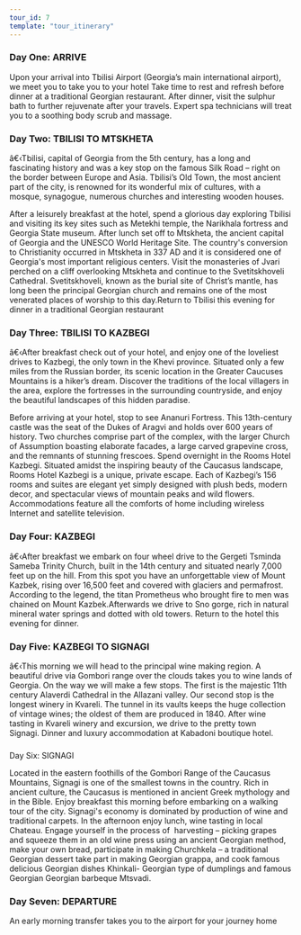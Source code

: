 ```yaml
---
tour_id: 7
template: "tour_itinerary"
---
```

### Day One: ARRIVE  


Upon your arrival into Tbilisi Airport (Georgia’s main international airport), we
meet you to take you to your hotel Take time to rest and refresh before dinner at
a traditional Georgian restaurant. After dinner, visit the sulphur bath to further
rejuvenate after your travels. Expert spa technicians will treat you to a soothing
body scrub and massage.

### Day Two: TBILISI TO MTSKHETA


â€‹Tbilisi, capital of Georgia from the 5th century, has a long and fascinating history
and was a key stop on the famous Silk Road – right on the border between Europe
and Asia. Tbilisi’s Old Town, the most ancient part of the city, is renowned for
its wonderful mix of cultures, with a mosque, synagogue, numerous churches and interesting
wooden houses.

After a leisurely breakfast at the hotel, spend a glorious day exploring Tbilisi
and visiting its key sites such as Metekhi temple, the Narikhala fortress and Georgia
State museum. After lunch set off to Mtskheta, the ancient capital of Georgia and
the UNESCO World Heritage Site. The country's conversion to Christianity occurred
in Mtskheta in 337 AD and it is considered one of Georgia's most important religious
centers. Visit the monasteries of Jvari perched on a cliff overlooking Mtskheta
and continue to the Svetitskhoveli Cathedral. Svetitskhoveli, known as the burial
site of Christ’s mantle, has long been the principal Georgian church and remains
one of the most venerated places of worship to this day.Return to Tbilisi this evening
for dinner in a traditional Georgian restaurant

### Day Three: TBILISI TO KAZBEGI


â€‹After breakfast check out of your hotel, and enjoy one of the loveliest drives
to Kazbegi, the only town in the Khevi province. Situated only a few miles from
the Russian border, its scenic location in the Greater Caucuses Mountains is a hiker’s
dream. Discover the traditions of the local villagers in the area, explore the fortresses
in the surrounding countryside, and enjoy the beautiful landscapes of this hidden
paradise.

Before arriving at your hotel, stop to see Ananuri Fortress. This 13th\-century castle
was the seat of the Dukes of Aragvi and holds over 600 years of history. Two churches
comprise part of the complex, with the larger Church of Assumption boasting elaborate
facades, a large carved grapevine cross, and the remnants of stunning frescoes.
Spend overnight in the Rooms Hotel Kazbegi. Situated amidst the inspiring beauty
of the Caucasus landscape, Rooms Hotel Kazbegi is a unique, private escape. Each
of Kazbegi’s 156 rooms and suites are elegant yet simply designed with plush beds,
modern decor, and spectacular views of mountain peaks and wild flowers. Accommodations
feature all the comforts of home including wireless Internet and satellite television.

### Day Four: KAZBEGI


â€‹After breakfast we embark on four wheel drive to the Gergeti Tsminda Sameba Trinity
Church, built in the 14th century and situated nearly 7,000 feet up on the hill.
From this spot you have an unforgettable view of Mount Kazbek, rising over 16,500
feet and covered with glaciers and permafrost. According to the legend, the titan
Prometheus who brought fire to men was chained on Mount Kazbek.Afterwards we drive
to Sno gorge, rich in natural mineral water springs and dotted with old towers.
Return to the hotel this evening for dinner.

### Day Five: KAZBEGI TO SIGNAGI


â€‹This morning we will head to the principal wine making region. A beautiful drive
via Gombori range over the clouds takes you to wine lands of Georgia. On the way
we will make a few stops. The first is the majestic 11th century Alaverdi Cathedral
in the Allazani valley. Our second stop is the longest winery in Kvareli. The tunnel
in its vaults keeps the huge collection of vintage wines; the oldest of them are
produced in 1840. After wine tasting in Kvareli winery and excursion, we drive to
the pretty town Signagi. Dinner and luxury accommodation at Kabadoni boutique hotel.

###   
Day Six: SIGNAGI


Located in the eastern foothills of the Gombori Range of the Caucasus Mountains,
Signagi is one of the smallest towns in the country. Rich in ancient culture, the
Caucasus is mentioned in ancient Greek mythology and in the Bible. Enjoy breakfast
this morning before embarking on a walking tour of the city. Signagi's economy is
dominated by production of wine and traditional carpets.
In the afternoon enjoy lunch, wine tasting in local Chateau. Engage yourself in the
process of  harvesting – picking grapes and squeeze them in an old wine press using
an ancient Georgian method, make your own bread, participate in making Churchkela
– a traditional Georgian dessert take part in making Georgian grappa, and cook famous
delicious Georgian dishes Khinkali\- Georgian type of dumplings and famous Georgian
Georgian barbeque Mtsvadi.

### Day Seven: DEPARTURE


An early morning transfer takes you to the airport for your journey home